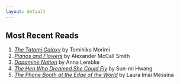 ```yaml
---
layout: default
---
```


## Most Recent Reads

1. [*The Tatami Galaxy*](https://www.bing.com/ck/a?!&&p=bd6ed07fc9647265JmltdHM9MTcwNzQzNjgwMCZpZ3VpZD0yNDcxOTVkYy1lNzY4LTYxZDgtMGEwYy04NzU0ZTY3MTYwMzYmaW5zaWQ9NTI1MQ&ptn=3&ver=2&hsh=3&fclid=247195dc-e768-61d8-0a0c-8754e6716036&psq=the+tatami+galaxy&u=a1aHR0cHM6Ly9lbi53aWtpcGVkaWEub3JnL3dpa2kvVGhlX1RhdGFtaV9HYWxheHk&ntb=1) by Tomihiko Morimi
2. [*Pianos and Flowers*](https://www.alexandermccallsmith.com/book/pianos-and-flowers-romantic-stories) by Alexander McCall Smith
3. [*Dopamine Nation*](https://www.annalembke.com/dopamine-nation) by Anna Lembke
4. [*The Hen Who Dreamed She Could Fly*](https://www.penguinrandomhouse.com/books/313628/the-hen-who-dreamed-she-could-fly-by-sun-mi-hwang-illustrated-by-nomoco/) by Sun-mi Hwang
5. [*The Phone Booth at the Edge of the World*](https://www.penguinrandomhouse.com/books/688412/the-phone-booth-at-the-edge-of-the-world-by-laura-imai-messina/) by Laura Imai Messina